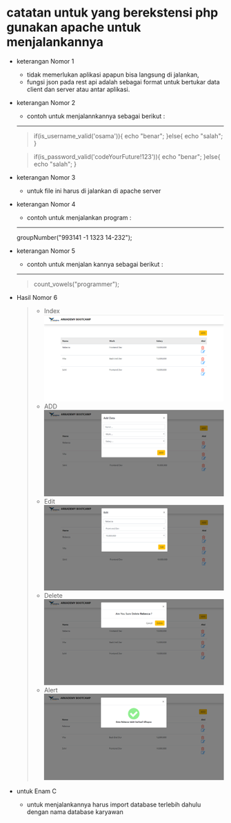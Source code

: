 # catatan untuk yang berekstensi php gunakan apache untuk menjalankannya
- keterangan Nomor 1
  * tidak memerlukan aplikasi apapun bisa langsung di jalankan,
  * fungsi json pada rest api adalah sebagai format untuk bertukar data client dan server atau antar aplikasi.
- keterangan Nomor 2
  * contoh untuk menjalannkannya sebagai berikut :
  --------------
   > if(is_username_valid('osama')){
  echo "benar";
  }else{
  echo "salah";
  }
  
  > if(is_password_valid('codeYourFuture!123')){
  echo "benar";
  }else{
  echo "salah";
  }
- keterangan Nomor 3
  * untuk file ini harus di jalankan di apache server
- keterangan Nomor 4
  * contoh untuk menjalankan program :
  --------------
  groupNumber("993141 -1 1323 14-232");
- keterangan Nomor 5
   * contoh untuk menjalan kannya sebagai berikut :
   --------------
   > count_vowels("programmer");
- Hasil Nomor 6
   > * Index
    ![Index](/enam/image/index.png)
   > * ADD
   ![ADD](/enam/image/add.png)
   > * Edit
   ![Edit](/enam/image/edit.png)
   > * Delete
   ![Delete](/enam/image/del.png)
   > * Alert
   ![Alert delete](/enam/image/alert.png)
- untuk Enam C 
  * untuk menjalankannya harus import database terlebih dahulu dengan nama database karyawan
